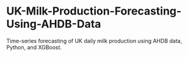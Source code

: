 # UK-Milk-Production-Forecasting-Using-AHDB-Data
Time-series forecasting of UK daily milk production using AHDB data, Python, and XGBoost.
